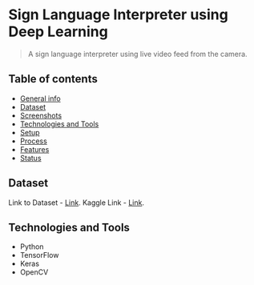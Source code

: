 # Sign Language Interpreter using Deep Learning
> A sign language interpreter using live video feed from the camera.

## Table of contents
* [General info](#general-info)
* [Dataset](#dataset)
* [Screenshots](#screenshots)
* [Technologies and Tools](#technologies-and-tools)
* [Setup](#setup)
* [Process](#process)
* [Features](#features)
* [Status](#status)

## Dataset
Link to Dataset - [Link](https://drive.google.com/drive/u/0/folders/1xN_20z27PJDt9bASUOHGIELpJjTtZyMl). 
Kaggle Link - [Link](https://www.kaggle.com/datasets/joannracheljacob/american-sign-language-dataset).

## Technologies and Tools
* Python 
* TensorFlow
* Keras
* OpenCV
